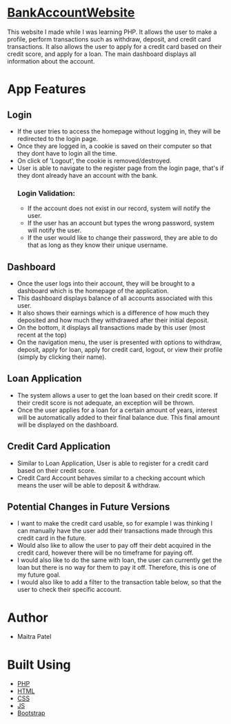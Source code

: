 # [BankAccountWebsite]
This website I made while I was learning PHP. It allows the user to make a profile, perform transactions such as withdraw, deposit, and credit card transactions. It also allows the user to apply for a credit card based on their credit score, and apply for a loan. The main dashboard displays all information about the account.

# App Features
  ## Login
  * If the user tries to access the homepage without logging in, they will be redirected to the login page. 
  * Once they are logged in, a cookie is saved on their computer so that they dont have to login all the time. 
  * On click of 'Logout', the cookie is removed/destroyed. 
  * User is able to navigate to the register page from the login page, that's if they dont already have an account with the bank. 
      ### Login Validation:
      * If the account does not exist in our record, system will notify the user. 
      * If the user has an account but types the wrong password, system will notify the user. 
      * If the user would like to change their password, they are able to do that as long as they know their unique username. 
  ## Dashboard
  * Once the user logs into their account, they will be brought to a dashboard which is the homepage of the application. 
  * This dashboard displays balance of all accounts associated with this user. 
  * It also shows their earnings which is a difference of how much they deposited and how much they withdrawed after their initial deposit. 
  * On the bottom, it displays all transactions made by this user (most recent at the top)
  * On the navigation menu, the user is presented with options to withdraw, deposit, apply for loan, apply for credit card, logout, or view their profile (simply by clicking their name).
  ## Loan Application
  * The system allows a user to get the loan based on their credit score. If their credit score is not adequate, an exception will be thrown. 
  * Once the user applies for a loan for a certain amount of years, interest will be automatically added to their final balance due. This final amount will be displayed on the dashboard. 
  
  ## Credit Card Application
  * Similar to Loan Application, User is able to register for a credit card based on their credit score.
  * Credit Card Account behaves similar to a checking account which means the user will be able to deposit & withdraw. 
  
  ## Potential Changes in Future Versions
  *  I want to make the credit card usable, so for example I was thinking I can manually have the user add their transactions made through this credit card in the future. 
  * Would also like to allow the user to pay off their debt acquired in the credit card, however there will be no timeframe for paying off. 
  * I would also like to do the same with loan, the user can currently get the loan but there is no way for them to pay it off. Therefore, this is one of my future goal. 
  * I would also like to add a filter to the transaction table below, so that the user to check their specific account. 

# Author
* Maitra Patel
# Built Using
* [PHP]
* [HTML]
* [CSS]
* [JS]
* [Bootstrap]


[PHP]: https://www.php.net/manual/en/install.php
[HTML]: https://developer.mozilla.org/en-US/docs/Web/HTML
[CSS]: https://developer.mozilla.org/en-US/docs/Web/CSS
[JS]: https://developer.mozilla.org/en-US/docs/Web/JavaScript
[Bootstrap]: https://getbootstrap.com/
[BankAccountWebsite]: https://m18e-commerce.000webhostapp.com/bankaccount/
